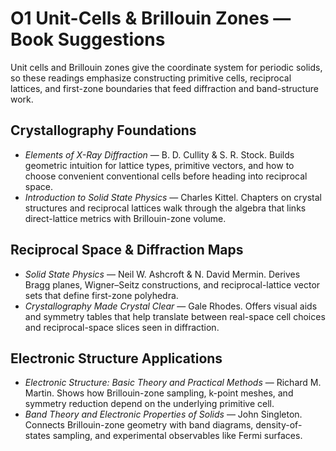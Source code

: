 # O1 Unit-Cells & Brillouin Zones — Book Suggestions

Unit cells and Brillouin zones give the coordinate system for periodic solids, so these readings emphasize constructing primitive cells, reciprocal lattices, and first-zone boundaries that feed diffraction and band-structure work.

## Crystallography Foundations
- *Elements of X-Ray Diffraction* — B. D. Cullity & S. R. Stock. Builds geometric intuition for lattice types, primitive vectors, and how to choose convenient conventional cells before heading into reciprocal space.
- *Introduction to Solid State Physics* — Charles Kittel. Chapters on crystal structures and reciprocal lattices walk through the algebra that links direct-lattice metrics with Brillouin-zone volume.

## Reciprocal Space & Diffraction Maps
- *Solid State Physics* — Neil W. Ashcroft & N. David Mermin. Derives Bragg planes, Wigner–Seitz constructions, and reciprocal-lattice vector sets that define first-zone polyhedra.
- *Crystallography Made Crystal Clear* — Gale Rhodes. Offers visual aids and symmetry tables that help translate between real-space cell choices and reciprocal-space slices seen in diffraction.

## Electronic Structure Applications
- *Electronic Structure: Basic Theory and Practical Methods* — Richard M. Martin. Shows how Brillouin-zone sampling, k-point meshes, and symmetry reduction depend on the underlying primitive cell.
- *Band Theory and Electronic Properties of Solids* — John Singleton. Connects Brillouin-zone geometry with band diagrams, density-of-states sampling, and experimental observables like Fermi surfaces.
